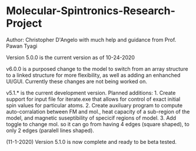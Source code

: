 # Molecular-Spintronics-Research-Project

Author: Christopher D'Angelo
	with much help and guidance from Prof. Pawan Tyagi

Version 5.0.0 is the current version as of 10-24-2020

v6.0.0 is a purposed change to the model to switch from an array structure to a linked structure for more flexibility, as well as adding an enhanched UI/GUI.
Currently these changes are not being worked on.

v5.1.* is the current development version. Planned additions:
	1. Create support for input file for iterate.exe that allows for control of exact initial spin values for particular atoms.
	2. Create auxiluary program to compute auto-corralation between FM and mol., heat capacity of a sub-region of the model, and magnetic suseptibility of specicif regions of model.
	3. Add toggle to change mol. so it can go from having 4 edges (square shaped), to only 2 edges (paralell lines shaped).

(11-1-2020) Version 5.1.0 is now complete and ready to be beta tested.
